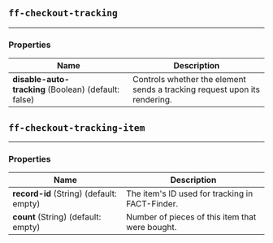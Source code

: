 ## `ff-checkout-tracking`
___
### Properties
| Name | Description |
| ---- | ----------- |
| **disable-auto-tracking**&nbsp;(Boolean) (default: false) | Controls whether the element sends a tracking request upon its rendering. |

## `ff-checkout-tracking-item`
___
### Properties
| Name | Description |
| ---- | ----------- |
| **record-id**&nbsp;(String) (default: empty) | The item's ID used for tracking in FACT-Finder. |
| **count**&nbsp;(String) (default: empty) | Number of pieces of this item that were bought. |
